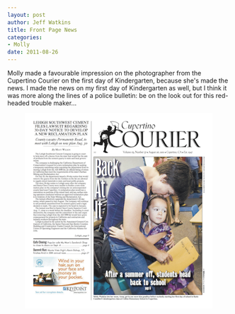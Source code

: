 ```yaml
--- 
layout: post
author: Jeff Watkins
title: Front Page News
categories: 
- Molly
date: 2011-08-26
---
```


Molly made a favourable impression on the photographer from the Cupertino Courier on the first day of Kindergarten, because she's made the news. I made the news on my first day of Kindergarten as well, but I think it was more along the lines of a police bulletin: be on the look out for this red-headed trouble maker…

<figure><img class="photo" src="/assets/2011/front-page.png"></figure>
